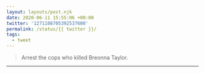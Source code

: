```yaml
---
layout: layouts/post.njk
date: 2020-06-11 15:55:06 +00:00
twitter: '1271108705392537600'
permalink: /status/{{ twitter }}/
tags: 
  - tweet
---
```


> Arrest the cops who killed Breonna Taylor.

---
